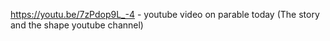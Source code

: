 https://youtu.be/7zPdop9L_-4 - youtube video on parable today (The story and the shape youtube channel)
